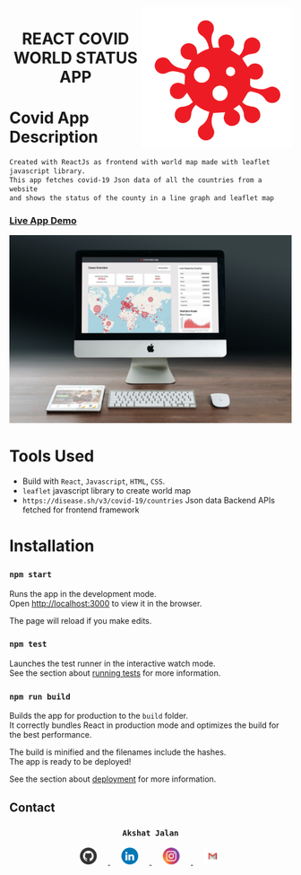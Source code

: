 <img src="https://github.com/Akshatjalan/react-covid-status-app/blob/master/covid-status/src/assets/cov.png" height="250px" align="right"/>

<h1 align="center">REACT COVID WORLD STATUS APP </h1>


# Covid App Description
    Created with ReactJs as frontend with world map made with leaflet javascript library.
    This app fetches covid-19 Json data of all the countries from a website
    and shows the status of the county in a line graph and leaflet map
    
 ###   [Live App Demo](https://covidstatus-akshat.netlify.app/)
 
 
 ![Alt text](https://github.com/Akshatjalan/react-covid-status-app/blob/master/covid-status/src/assets/mockup.jpg?raw=true "Main Page")

# Tools Used

- Build with `React`, `Javascript`, `HTML`, `CSS`.
- `leaflet` javascript library to create world map
- `https://disease.sh/v3/covid-19/countries` Json data Backend APIs fetched for frontend framework

# Installation 

### `npm start`

Runs the app in the development mode.<br>
Open [http://localhost:3000](http://localhost:3000) to view it in the browser.

The page will reload if you make edits.<br>

### `npm test`

Launches the test runner in the interactive watch mode.<br>
See the section about [running tests](#running-tests) for more information.

### `npm run build`

Builds the app for production to the `build` folder.<br>
It correctly bundles React in production mode and optimizes the build for the best performance.

The build is minified and the filenames include the hashes.<br>
The app is ready to be deployed!

See the section about [deployment](#deployment) for more information.

## Contact 
 <h3 align="center">
  <code> Akshat Jalan </code>
</h3>
  <p align="center"> 

  <a href="https://github.com/Akshatjalan">
    <img src="https://github.com/Akshatjalan/akshat/blob/master/Color/Github.svg" width="30" height="30" hspace="20">
  </a>

  <a href="https://www.linkedin.com/in/akshat-jalan/">
    <img src="https://github.com/Akshatjalan/akshat/blob/master/Color/LinkedIN.svg" width="30" height="30" hspace="20">
  </a>

  <a href="https://www.instagram.com/akshatxjalan/">
    <img src="https://github.com/Akshatjalan/akshat/blob/master/Color/Instagram.svg" width="30" height="30" hspace="20">
  </a>
    <a href="mailto:jalanakshat2@gmail.com">
    <img src="https://github.com/Akshatjalan/akshat/blob/master/Color/Gmail.svg"  width="30" height="30" hspace="20">
  </a>

</p>

